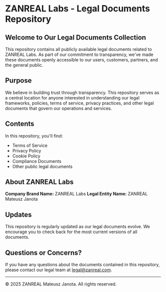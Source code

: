 # ZANREAL Labs - Legal Documents Repository

## Welcome to Our Legal Documents Collection

This repository contains all publicly available legal documents related to ZANREAL Labs. As part of our commitment to transparency, we've made these documents openly accessible to our users, customers, partners, and the general public.

## Purpose

We believe in building trust through transparency. This repository serves as a central location for anyone interested in understanding our legal frameworks, policies, terms of service, privacy practices, and other legal documents that govern our operations and services.

## Contents

In this repository, you'll find:
- Terms of Service
- Privacy Policy
- Cookie Policy
- Compliance Documents
- Other public legal documents

## About ZANREAL Labs

**Company Brand Name:** ZANREAL Labs
**Legal Entity Name:** ZANREAL Mateusz Janota

## Updates

This repository is regularly updated as our legal documents evolve. We encourage you to check back for the most current versions of all documents.

## Questions or Concerns?

If you have any questions about the documents contained in this repository, please contact our legal team at [legal@zanreal.com](mailto:legal@zanreal.com).

---

© 2025 ZANREAL Mateusz Janota. All rights reserved.